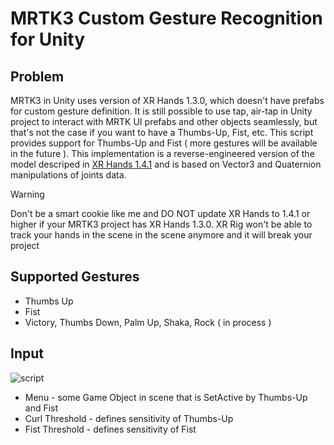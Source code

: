 # MRTK3 Custom Gesture Recognition for Unity 
## Problem
MRTK3 in Unity uses version of XR Hands 1.3.0, which doesn't have prefabs for custom gesture definition. It is still possible to use tap, air-tap in Unity project to interact with MRTK UI prefabs and other objects seamlessly, but that's not the case if you want to have a Thumbs-Up, Fist, etc. This script provides support for Thumbs-Up and Fist ( more gestures will be available in the future ). This implementation is a reverse-engineered version of the model descriped in [XR Hands 1.4.1](https://docs.unity3d.com/Packages/com.unity.xr.hands@1.4/manual/gestures/hand-orientation.html) and is based on Vector3 and Quaternion manipulations of joints data.
> [!WARNING]
> Don't be a smart cookie like me and DO NOT update XR Hands to 1.4.1 or higher if your MRTK3 project has XR Hands 1.3.0. XR Rig won't be able to track your hands in the scene in the scene anymore and it will break your project 
## Supported Gestures
- Thumbs Up
- Fist
- Victory, Thumbs Down, Palm Up, Shaka, Rock ( in process )  
## Input
![script](https://i.gyazo.com/88007b0884c7ecdb5284c0bd46832844.png)
- Menu - some Game Object in scene that is SetActive by Thumbs-Up and Fist 
- Curl Threshold - defines sensitivity of Thumbs-Up
- Fist Threshold - defines sensitivity of Fist
 
 
